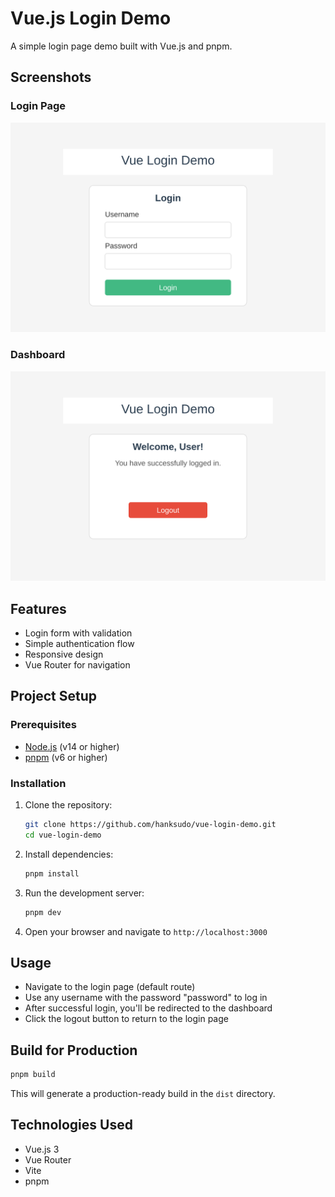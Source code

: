 # Vue.js Login Demo

A simple login page demo built with Vue.js and pnpm.

## Screenshots

### Login Page
![Login Screen](./screenshots/login-screen.svg)

### Dashboard
![Dashboard Screen](./screenshots/dashboard-screen.svg)

## Features

- Login form with validation
- Simple authentication flow
- Responsive design
- Vue Router for navigation

## Project Setup

### Prerequisites

- [Node.js](https://nodejs.org/) (v14 or higher)
- [pnpm](https://pnpm.io/) (v6 or higher)

### Installation

1. Clone the repository:
   ```bash
   git clone https://github.com/hanksudo/vue-login-demo.git
   cd vue-login-demo
   ```

2. Install dependencies:
   ```bash
   pnpm install
   ```

3. Run the development server:
   ```bash
   pnpm dev
   ```

4. Open your browser and navigate to `http://localhost:3000`

## Usage

- Navigate to the login page (default route)
- Use any username with the password "password" to log in
- After successful login, you'll be redirected to the dashboard
- Click the logout button to return to the login page

## Build for Production

```bash
pnpm build
```

This will generate a production-ready build in the `dist` directory.

## Technologies Used

- Vue.js 3
- Vue Router
- Vite
- pnpm
